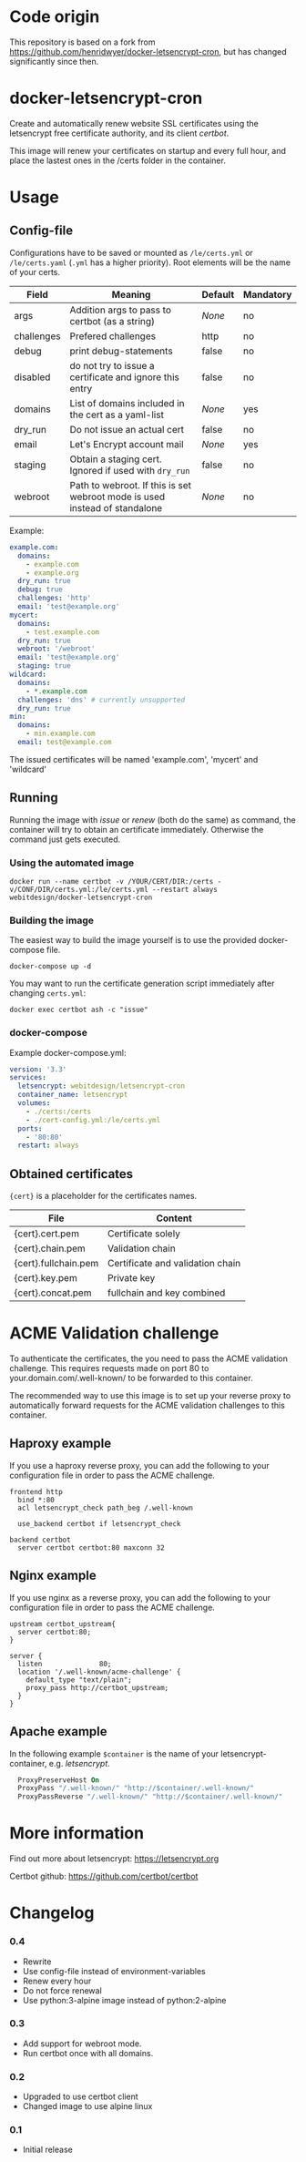 # Code origin
This repository is based on a fork from https://github.com/henridwyer/docker-letsencrypt-cron, but has changed significantly since then.

# docker-letsencrypt-cron
Create and automatically renew website SSL certificates using the letsencrypt free certificate authority, and its client *certbot*.

This image will renew your certificates on startup and every full hour, and place the lastest ones in the /certs folder in the container.

# Usage

## Config-file
Configurations have to be saved or mounted as `/le/certs.yml` or `/le/certs.yaml` (`.yml` has a higher priority). Root elements will be the name of your certs.

Field | Meaning | Default | Mandatory
--- | --- | --- | ---
args | Addition args to pass to certbot (as a string) | _None_ | no
challenges | Prefered challenges | http | no
debug | print debug-statements | false | no
disabled | do not try to issue a certificate and ignore this entry | false | no
domains | List of domains included in the cert as a yaml-list | _None_ | yes
dry_run | Do not issue an actual cert | false | no
email | Let's Encrypt account mail | _None_ | yes
staging | Obtain a staging cert. Ignored if used with `dry_run` | false | no
webroot | Path to webroot. If this is set webroot mode is used instead of standalone | _None_ | no

Example:
```yaml
example.com:
  domains:
    - example.com
    - example.org
  dry_run: true
  debug: true
  challenges: 'http'
  email: 'test@example.org'
mycert:
  domains:
    - test.example.com
  dry_run: true
  webroot: '/webroot'
  email: 'test@example.org'
  staging: true
wildcard:
  domains:
    - *.example.com
  challenges: 'dns' # currently unsupported
  dry_run: true
min:
  domains:
    - min.example.com
  email: test@example.com
```
The issued certificates will be named 'example.com', 'mycert' and 'wildcard'

## Running

Running the image with _issue_ or _renew_ (both do the same) as command, the container will try to obtain an certificate immediately. Otherwise the command just gets executed.

### Using the automated image

```shell
docker run --name certbot -v /YOUR/CERT/DIR:/certs -v/CONF/DIR/certs.yml:/le/certs.yml --restart always webitdesign/docker-letsencrypt-cron
```

### Building the image

The easiest way to build the image yourself is to use the provided docker-compose file.

```shell
docker-compose up -d
```

You may want to run the certificate generation script immediately after changing `certs.yml`:

```shell
docker exec certbot ash -c "issue"
```

### docker-compose
Example docker-compose.yml:
```yaml
version: '3.3'
services:
  letsencrypt: webitdesign/letsencrypt-cron
  container_name: letsencrypt
  volumes:
    - ./certs:/certs
    - ./cert-config.yml:/le/certs.yml
  ports:
    - '80:80'
  restart: always
```

## Obtained certificates
`{cert}` is a placeholder for the certificates names.

File | Content
--- | ---
{cert}.cert.pem | Certificate solely
{cert}.chain.pem | Validation chain
{cert}.fullchain.pem | Certificate and validation chain
{cert}.key.pem | Private key
{cert}.concat.pem | fullchain and key combined

# ACME Validation challenge

To authenticate the certificates, the you need to pass the ACME validation challenge. This requires requests made on port 80 to your.domain.com/.well-known/ to be forwarded to this container.

The recommended way to use this image is to set up your reverse proxy to automatically forward requests for the ACME validation challenges to this container.

## Haproxy example

If you use a haproxy reverse proxy, you can add the following to your configuration file in order to pass the ACME challenge.

``` haproxy
frontend http
  bind *:80
  acl letsencrypt_check path_beg /.well-known

  use_backend certbot if letsencrypt_check

backend certbot
  server certbot certbot:80 maxconn 32
```

## Nginx example

If you use nginx as a reverse proxy, you can add the following to your configuration file in order to pass the ACME challenge.

``` nginx
upstream certbot_upstream{
  server certbot:80;
}

server {
  listen              80;
  location '/.well-known/acme-challenge' {
    default_type "text/plain";
    proxy_pass http://certbot_upstream;
  }
}

```

## Apache example
In the following example `$container` is the name of your letsencrypt-container, e.g. _letsencrypt_.

``` apache
  ProxyPreserveHost On
  ProxyPass "/.well-known/" "http://$container/.well-known/"
  ProxyPassReverse "/.well-known/" "http://$container/.well-known/"
```

# More information

Find out more about letsencrypt: https://letsencrypt.org

Certbot github: https://github.com/certbot/certbot

# Changelog
### 0.4
- Rewrite
- Use config-file instead of environment-variables
- Renew every hour
- Do not force renewal
- Use python:3-alpine image instead of python:2-alpine

### 0.3
- Add support for webroot mode.
- Run certbot once with all domains.

### 0.2
- Upgraded to use certbot client
- Changed image to use alpine linux

### 0.1
- Initial release
